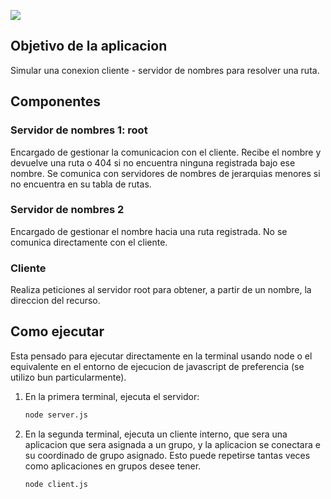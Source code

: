 ![](https://res.cloudinary.com/dkjkgri6x/image/upload/v1725657917/Screenshot_2024-09-06_at_6.24.14_PM_p108r4.png)

## Objetivo de la aplicacion
Simular una conexion cliente - servidor de nombres para resolver una ruta.   

## Componentes

### Servidor de nombres 1: root
Encargado de gestionar la comunicacion con el cliente. Recibe el nombre y devuelve una ruta o 404 si no encuentra ninguna registrada bajo ese nombre. Se comunica con servidores de nombres de jerarquias menores si no encuentra en su tabla de rutas.   

### Servidor de nombres 2
Encargado de gestionar el nombre hacia una ruta registrada. No se comunica directamente con el cliente.

### Cliente
Realiza peticiones al servidor root para obtener, a partir de un nombre, la direccion del recurso.   

## Como ejecutar
Esta pensado para ejecutar directamente en la terminal usando node o el equivalente en el entorno de ejecucion de javascript de preferencia (se utilizo bun particularmente).

1. En la primera terminal, ejecuta el servidor:
   ```bash
   node server.js
   ```
2. En la segunda terminal, ejecuta un cliente interno, que sera una aplicacion que sera asignada a un grupo, y la aplicacion se conectara e su coordinado de grupo asignado. Esto puede repetirse tantas veces como aplicaciones en grupos desee tener.
    ```bash
   node client.js
   ```
